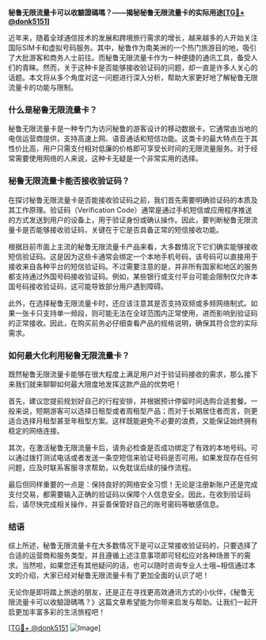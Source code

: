 **秘鲁无限流量卡可以收驗證碼嗎？——揭秘秘鲁无限流量卡的实际用途[[TG💪+ @donk5151](https://t.me/s/donk5151)]**

近年来，随着全球通信技术的发展和跨境旅行需求的增长，越来越多的人开始关注国际SIM卡和虚拟号码服务。其中，秘鲁作为南美洲的一个热门旅游目的地，吸引了大批游客和商务人士前往。而秘鲁无限流量卡作为一种便捷的通讯工具，备受人们的青睐。然而，关于这种卡是否能够接收验证码的问题，却一直是许多人关心的话题。本文将从多个角度对这一问题进行深入分析，帮助大家更好地了解秘鲁无限流量卡的功能与限制。

### 什么是秘鲁无限流量卡？

秘鲁无限流量卡是一种专门为访问秘鲁的游客设计的移动数据卡。它通常由当地的电信运营商提供，支持高速上网、语音通话和短信功能。这类卡的最大特点在于其性价比高，用户只需支付相对低廉的价格即可享受长时间的无限流量服务。对于经常需要使用网络的人来说，这种卡无疑是一个非常实用的选择。

### 秘鲁无限流量卡能否接收验证码？

在探讨秘鲁无限流量卡是否能接收验证码之前，我们首先需要明确验证码的本质及其工作原理。验证码（Verification Code）通常是通过手机短信或应用程序推送的方式发送到用户的设备上，用于验证身份或确认操作。因此，要判断秘鲁无限流量卡是否能够接收验证码，关键在于它是否具备正常的短信接收功能。

根据目前市面上主流的秘鲁无限流量卡产品来看，大多数情况下它们确实能够接收短信验证码。这是因为这些卡通常会绑定一个本地手机号码，该号码可以直接用于接收来自各种平台的短信验证码。不过需要注意的是，并非所有国家和地区的服务都支持通过外国号码接收验证码。例如，某些银行或支付平台可能会限制仅允许本国号码接收验证码，这可能导致部分用户遇到障碍。

此外，在选择秘鲁无限流量卡时，还应该注意其是否支持双频或多频网络制式。如果一张卡只支持单一频段，则可能无法在全球范围内正常使用，进而影响到验证码的正常接收。因此，在购买前务必仔细查看产品的规格说明，确保其符合您的实际需求。

### 如何最大化利用秘鲁无限流量卡？

既然秘鲁无限流量卡能够在很大程度上满足用户对于验证码接收的需求，那么接下来我们就来聊聊如何最大限度地发挥这款产品的优势吧！

首先，建议您提前规划好自己的行程安排，并根据预计停留时间选购合适套餐。一般来说，短期游客可以选择日租型或者周租型产品；而对于长期居住者而言，则更适合选择月租型甚至年租型方案。这样既能避免不必要的浪费，又能保证始终拥有稳定的网络连接。

其次，在激活秘鲁无限流量卡后，请务必检查是否成功绑定了有效的本地号码。可以通过拨打测试电话或者发送一条空短信来验证号码是否可用。如果发现存在任何问题，应及时联系客服寻求帮助，以免耽误后续的操作流程。

最后但同样重要的一点是：保持良好的网络安全习惯！无论是注册新账户还是完成支付交易，都需要输入正确的验证码以保障个人信息安全。因此，在收到验证码后，请尽快完成相关操作，并妥善保管好自己的账号密码等敏感信息。

### 结语

综上所述，秘鲁无限流量卡在大多数情况下是可以正常接收验证码的，只要选择了合适的运营商和服务类型，并且遵循上述注意事项即可轻松应对各种场景下的需求。当然啦，如果您还有其他疑问的话，也可以随时咨询专业人士哦~相信通过本文的介绍，大家已经对秘鲁无限流量卡有了更加全面的认识了吧！

无论你是即将踏上旅途的朋友，还是正在寻找更高效通讯方式的小伙伴，《秘鲁无限流量卡可以收驗證碼嗎？》这篇文章希望能为你带来启发与帮助。让我们一起开启更加丰富多彩的生活旅程吧！

[[TG💪+ @donk5151](https://t.me/s/donk5151) ![Image](https://i.postimg.cc/rwNCRYN7/Snipaste-2025-04-30-17-27-05.png)]